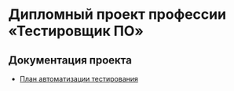 # Дипломный проект профессии «Тестировщик ПО»

## Документация проекта

* [План автоматизации тестирования]()